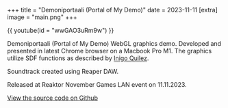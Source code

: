 +++
title = "Demoniportaali (Portal of My Demo)"
date = 2023-11-11
[extra]
image = "main.png"
+++

{{
    youtube(id = "wwGAO3uRm9w")
}}

Demoniportaali (Portal of My Demo) WebGL graphics demo. Developed and presented in latest Chrome browser on a Macbook Pro M1. The graphics utilize SDF functions as described by [Inigo Quilez](https://iquilezles.org/articles/distfunctions/).

Soundtrack created using Reaper DAW.

Released at Reaktor November Games LAN event on 11.11.2023.

[View the source code on Github](https://github.com/mollikka/DemoNovemberGames2023)

